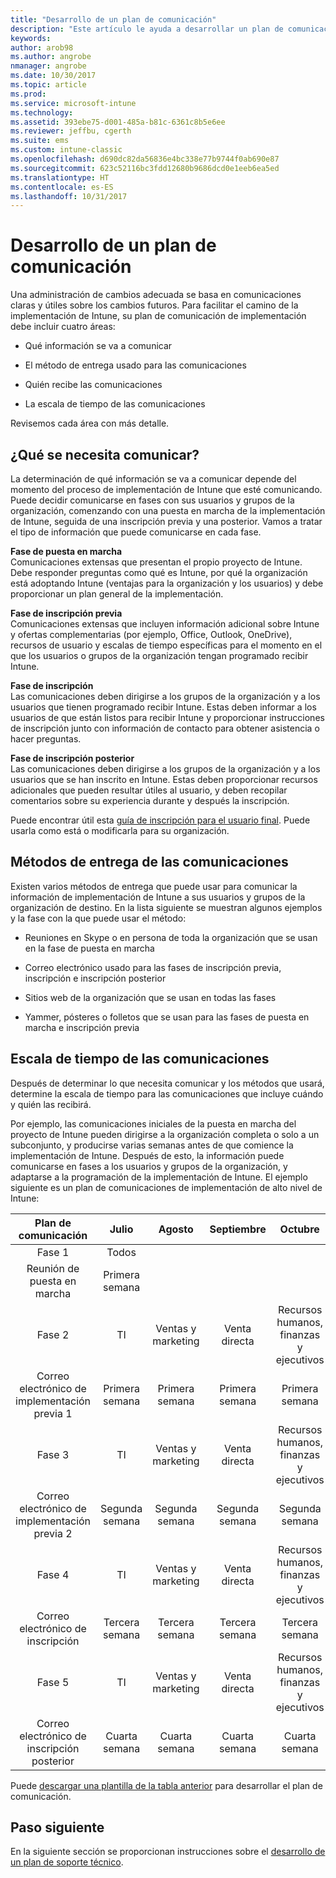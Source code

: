 ```yaml
---
title: "Desarrollo de un plan de comunicación"
description: "Este artículo le ayuda a desarrollar un plan de comunicación de implementación para su implementación de Intune."
keywords: 
author: arob98
ms.author: angrobe
nmanager: angrobe
ms.date: 10/30/2017
ms.topic: article
ms.prod: 
ms.service: microsoft-intune
ms.technology: 
ms.assetid: 393ebe75-d001-485a-b81c-6361c8b5e6ee
ms.reviewer: jeffbu, cgerth
ms.suite: ems
ms.custom: intune-classic
ms.openlocfilehash: d690dc82da56836e4bc338e77b9744f0ab690e87
ms.sourcegitcommit: 623c52116bc3fdd12680b9686dcd0e1eeb6ea5ed
ms.translationtype: HT
ms.contentlocale: es-ES
ms.lasthandoff: 10/31/2017
---
```

# <a name="develop-a-rollout-communication-plan"></a>Desarrollo de un plan de comunicación

Una administración de cambios adecuada se basa en comunicaciones claras y útiles sobre los cambios futuros. Para facilitar el camino de la implementación de Intune, su plan de comunicación de implementación debe incluir cuatro áreas:

-   Qué información se va a comunicar

-   El método de entrega usado para las comunicaciones

-   Quién recibe las comunicaciones

-   La escala de tiempo de las comunicaciones

Revisemos cada área con más detalle.

## <a name="what-needs-to-be-communicated"></a>¿Qué se necesita comunicar?

La determinación de qué información se va a comunicar depende del momento del proceso de implementación de Intune que esté comunicando. Puede decidir comunicarse en fases con sus usuarios y grupos de la organización, comenzando con una puesta en marcha de la implementación de Intune, seguida de una inscripción previa y una posterior. Vamos a tratar el tipo de información que puede comunicarse en cada fase.

**Fase de puesta en marcha** <br/>Comunicaciones extensas que presentan el propio proyecto de Intune. Debe responder preguntas como qué es Intune, por qué la organización está adoptando Intune (ventajas para la organización y los usuarios) y debe proporcionar un plan general de la implementación.

**Fase de inscripción previa**<br/> Comunicaciones extensas que incluyen información adicional sobre Intune y ofertas complementarias (por ejemplo, Office, Outlook, OneDrive), recursos de usuario y escalas de tiempo específicas para el momento en el que los usuarios o grupos de la organización tengan programado recibir Intune.

**Fase de inscripción**<br/> Las comunicaciones deben dirigirse a los grupos de la organización y a los usuarios que tienen programado recibir Intune. Estas deben informar a los usuarios de que están listos para recibir Intune y proporcionar instrucciones de inscripción junto con información de contacto para obtener asistencia o hacer preguntas.

**Fase de inscripción posterior**<br/> Las comunicaciones deben dirigirse a los grupos de la organización y a los usuarios que se han inscrito en Intune. Estas deben proporcionar recursos adicionales que pueden resultar útiles al usuario, y deben recopilar comentarios sobre su experiencia durante y después la inscripción.

Puede encontrar útil esta [guía de inscripción para el usuario final](https://gallery.technet.microsoft.com/Intune-End-User-Enrollment-3a0c9b0c?WT.mc_id=Blog_Intune_General_PCIT). Puede usarla como está o modificarla para su organización.

## <a name="communication-delivery-methods"></a>Métodos de entrega de las comunicaciones

Existen varios métodos de entrega que puede usar para comunicar la información de implementación de Intune a sus usuarios y grupos de la organización de destino. En la lista siguiente se muestran algunos ejemplos y la fase con la que puede usar el método:

-   Reuniones en Skype o en persona de toda la organización que se usan en la fase de puesta en marcha

-   Correo electrónico usado para las fases de inscripción previa, inscripción e inscripción posterior

-   Sitios web de la organización que se usan en todas las fases

-   Yammer, pósteres o folletos que se usan para las fases de puesta en marcha e inscripción previa

## <a name="communications-timeline"></a>Escala de tiempo de las comunicaciones

Después de determinar lo que necesita comunicar y los métodos que usará, determine la escala de tiempo para las comunicaciones que incluye cuándo y quién las recibirá.

Por ejemplo, las comunicaciones iniciales de la puesta en marcha del proyecto de Intune pueden dirigirse a la organización completa o solo a un subconjunto, y producirse varias semanas antes de que comience la implementación de Intune. Después de esto, la información puede comunicarse en fases a los usuarios y grupos de la organización, y adaptarse a la programación de la implementación de Intune. El ejemplo siguiente es un plan de comunicaciones de implementación de alto nivel de Intune:

  | **Plan de comunicación** | **Julio** | **Agosto** | **Septiembre** | **Octubre** |
|:---:|:---:|:---:|:---:|:---:|
| Fase 1  | Todos |  |  |  |                                                         
| Reunión de puesta en marcha | Primera semana |  |  |  |                                                         
| Fase 2 | TI | Ventas y marketing | Venta directa | Recursos humanos, finanzas y ejecutivos |
| Correo electrónico de implementación previa 1 | Primera semana | Primera semana | Primera semana | Primera semana |
| Fase 3 | TI | Ventas y marketing | Venta directa | Recursos humanos, finanzas y ejecutivos |
| Correo electrónico de implementación previa 2 | Segunda semana | Segunda semana | Segunda semana | Segunda semana |
| Fase 4 | TI | Ventas y marketing | Venta directa | Recursos humanos, finanzas y ejecutivos |
| Correo electrónico de inscripción | Tercera semana | Tercera semana | Tercera semana | Tercera semana |
| Fase 5 | TI | Ventas y marketing | Venta directa | Recursos humanos, finanzas y ejecutivos |
| Correo electrónico de inscripción posterior | Cuarta semana | Cuarta semana | Cuarta semana | Cuarta semana |

Puede [descargar una plantilla de la tabla anterior](https://gallery.technet.microsoft.com/Intune-deployment-planning-fae156c2?redir=0) para desarrollar el plan de comunicación.

## <a name="next-step"></a>Paso siguiente

En la siguiente sección se proporcionan instrucciones sobre el [desarrollo de un plan de soporte técnico](planning-guide-support-plan.md).
